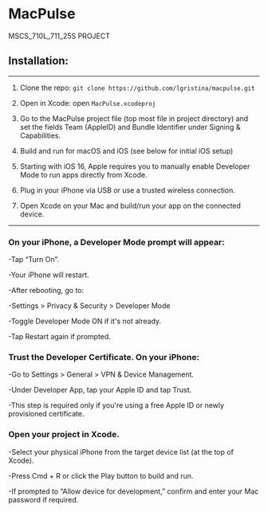 # MacPulse
MSCS_710L_711_25S PROJECT

## **Installation:**
---

1. Clone the repo: `git clone https://github.com/lgristina/macpulse.git`

2. Open in Xcode: open `MacPulse.xcodeproj`

3. Go to the MacPulse project file (top most file in project directory) and set the fields Team (AppleID) and Bundle Identifier under Signing & Capabilities.

4. Build and run for macOS and iOS (see below for initial iOS setup)

5. Starting with iOS 16, Apple requires you to manually enable Developer Mode to run apps directly from Xcode.

6. Plug in your iPhone via USB or use a trusted wireless connection.

7. Open Xcode on your Mac and build/run your app on the connected device.

---

### **On your iPhone, a Developer Mode prompt will appear:**
-Tap “Turn On”.

-Your iPhone will restart.

-After rebooting, go to:

-Settings > Privacy & Security > Developer Mode

-Toggle Developer Mode ON if it's not already.

-Tap Restart again if prompted.

### **Trust the Developer Certificate. On your iPhone:**
-Go to Settings > General > VPN & Device Management.

-Under Developer App, tap your Apple ID and tap Trust.

-This step is required only if you're using a free Apple ID or newly provisioned certificate.

### **Open your project in Xcode.**
-Select your physical iPhone from the target device list (at the top of Xcode).

-Press Cmd + R or click the Play button to build and run.

-If prompted to “Allow device for development,” confirm and enter your Mac password if required.

